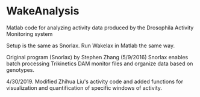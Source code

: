 # WakeAnalysis
Matlab code for analyzing activity data produced by the Drosophila Activity Monitoring system

Setup is the same as Snorlax. Run Wakelax in Matlab the same way.

Original program (Snorlax) by Stephen Zhang (5/9/2016) Snorlax enables batch processing Trikinetics DAM monitor files and organize data based on genotypes.

4/30/2019. Modified Zhihua Liu's activity code and added functions for visualization and quantification of specific windows of activity.  

  
